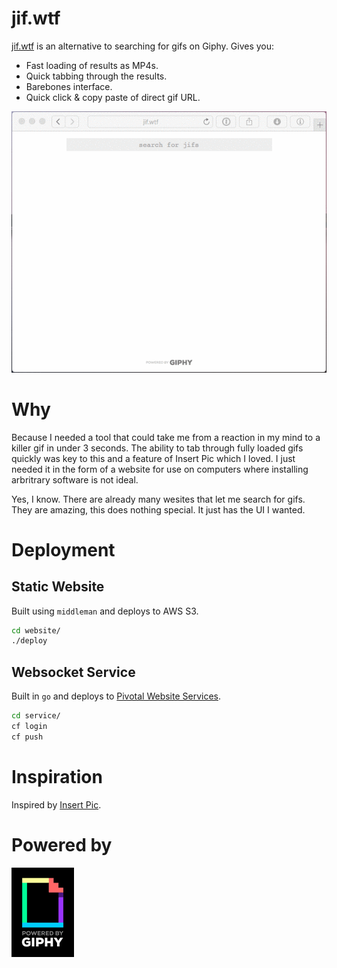 # jif.wtf

[jif.wtf](http://jif.wtf) is an alternative to searching for gifs on Giphy. Gives you:

* Fast loading of results as MP4s.
* Quick tabbing through the results.
* Barebones interface.
* Quick click & copy paste of direct gif URL.

![](README-screenshot.gif)

# Why

Because I needed a tool that could take me from a reaction in my mind to a killer gif in under 3 seconds. The ability to tab through fully loaded gifs quickly was key to this and a feature of Insert Pic which I loved. I just needed it in the form of a website for use on computers where installing arbritrary software is not ideal.

Yes, I know. There are already many wesites that let me search for gifs. They are amazing, this does nothing special. It just has the UI I wanted.

# Deployment

## Static Website

Built using `middleman` and deploys to AWS S3.

```bash
cd website/
./deploy
```

## Websocket Service

Built in `go` and deploys to [Pivotal Website Services](https://run.pivotal.io).

```bash
cd service/
cf login
cf push
```

# Inspiration
Inspired by [Insert Pic](http://www.getinsertpic.com/).

# Powered by
![](README-powered-by-giphy.gif)
